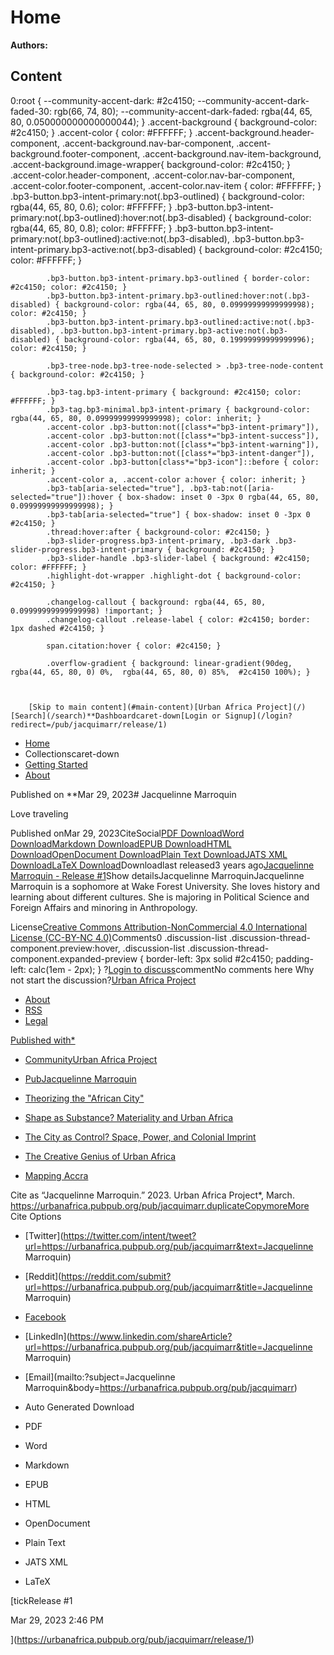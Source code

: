 # Home

**Authors:** 

## Content

0:root { 
			--community-accent-dark: #2c4150;
			--community-accent-dark-faded-30: rgb(66, 74, 80);
			--community-accent-dark-faded: rgba(44, 65, 80, 0.050000000000000044);
		}
			.accent-background { background-color: #2c4150; }
			.accent-color { color: #FFFFFF; }
			.accent-background.header-component, .accent-background.nav-bar-component, .accent-background.footer-component, .accent-background.nav-item-background, .accent-background.image-wrapper{ background-color: #2c4150; }
			.accent-color.header-component, .accent-color.nav-bar-component, .accent-color.footer-component, .accent-color.nav-item { color: #FFFFFF; }
			.bp3-button.bp3-intent-primary:not(.bp3-outlined) { background-color: rgba(44, 65, 80, 0.6); color: #FFFFFF; }
			.bp3-button.bp3-intent-primary:not(.bp3-outlined):hover:not(.bp3-disabled) { background-color: rgba(44, 65, 80, 0.8); color: #FFFFFF; }
			.bp3-button.bp3-intent-primary:not(.bp3-outlined):active:not(.bp3-disabled), .bp3-button.bp3-intent-primary.bp3-active:not(.bp3-disabled) { background-color: #2c4150; color: #FFFFFF; }

			.bp3-button.bp3-intent-primary.bp3-outlined { border-color: #2c4150; color: #2c4150; }
			.bp3-button.bp3-intent-primary.bp3-outlined:hover:not(.bp3-disabled) { background-color: rgba(44, 65, 80, 0.09999999999999998); color: #2c4150; }
			.bp3-button.bp3-intent-primary.bp3-outlined:active:not(.bp3-disabled), .bp3-button.bp3-intent-primary.bp3-active:not(.bp3-disabled) { background-color: rgba(44, 65, 80, 0.19999999999999996); color: #2c4150; }

			.bp3-tree-node.bp3-tree-node-selected > .bp3-tree-node-content { background-color: #2c4150; }

			.bp3-tag.bp3-intent-primary { background: #2c4150; color: #FFFFFF; }
			.bp3-tag.bp3-minimal.bp3-intent-primary { background-color: rgba(44, 65, 80, 0.09999999999999998); color: inherit; }
			.accent-color .bp3-button:not([class*="bp3-intent-primary"]),
			.accent-color .bp3-button:not([class*="bp3-intent-success"]),
			.accent-color .bp3-button:not([class*="bp3-intent-warning"]),
			.accent-color .bp3-button:not([class*="bp3-intent-danger"]),
			.accent-color .bp3-button[class*="bp3-icon"]::before { color: inherit; }
			.accent-color a, .accent-color a:hover { color: inherit; }
			.bp3-tab[aria-selected="true"], .bp3-tab:not([aria-selected="true"]):hover { box-shadow: inset 0 -3px 0 rgba(44, 65, 80, 0.09999999999999998); }
			.bp3-tab[aria-selected="true"] { box-shadow: inset 0 -3px 0 #2c4150; }
			.thread:hover:after { background-color: #2c4150; }
			.bp3-slider-progress.bp3-intent-primary, .bp3-dark .bp3-slider-progress.bp3-intent-primary { background: #2c4150; }
			.bp3-slider-handle .bp3-slider-label { background: #2c4150; color: #FFFFFF; }
			.highlight-dot-wrapper .highlight-dot { background-color: #2c4150; }

			.changelog-callout { background: rgba(44, 65, 80, 0.09999999999999998) !important; }
			.changelog-callout .release-label { color: #2c4150; border: 1px dashed #2c4150; }

			span.citation:hover { color: #2c4150; }

			.overflow-gradient { background: linear-gradient(90deg, rgba(44, 65, 80, 0) 0%,  rgba(44, 65, 80, 0) 85%,  #2c4150 100%); }

			
			
		[Skip to main content](#main-content)[Urban Africa Project](/)[Search](/search)**Dashboardcaret-down[Login or Signup](/login?redirect=/pub/jacquimarr/release/1)
- [Home](/)
- Collectionscaret-down
- [Getting Started](/getting-started)
- [About](/about)

Published on **Mar 29, 2023# Jacquelinne Marroquin

Love traveling

Published onMar 29, 2023CiteSocial[PDF Download](https://s3.amazonaws.com/assets.pubpub.org/ft6f7jnlkz6ycggs4hamtvgmohips9vh.pdf)[Word Download](https://assets.pubpub.org/nb1fwbp9/50940dfe-ce5f-41f4-9ab8-4f5ab5272c40.docx)[Markdown Download](https://assets.pubpub.org/p3pz5gj0/50940dfe-ce5f-41f4-9ab8-4f5ab5272c40.md)[EPUB Download](https://assets.pubpub.org/1cvkfebu/50940dfe-ce5f-41f4-9ab8-4f5ab5272c40.epub)[HTML Download](https://assets.pubpub.org/2h8pjknz/50940dfe-ce5f-41f4-9ab8-4f5ab5272c40.html)[OpenDocument Download](https://assets.pubpub.org/irlxyffm/50940dfe-ce5f-41f4-9ab8-4f5ab5272c40.odt)[Plain Text Download](https://assets.pubpub.org/5vz96uyc/50940dfe-ce5f-41f4-9ab8-4f5ab5272c40.txt)[JATS XML Download](https://assets.pubpub.org/ocse7r90/50940dfe-ce5f-41f4-9ab8-4f5ab5272c40.xml)[LaTeX Download](https://assets.pubpub.org/ov7gz3rb/50940dfe-ce5f-41f4-9ab8-4f5ab5272c40.tex)Downloadlast released3 years ago[Jacquelinne Marroquin - Release #1](https://urbanafrica.pubpub.org/pub/jacquimarr/release/1)Show detailsJacquelinne MarroquinJacquelinne Marroquin is a sophomore at Wake Forest University. She loves history and learning about different cultures.  She is majoring in Political Science and Foreign Affairs and minoring in Anthropology. 

License[Creative Commons Attribution-NonCommercial 4.0 International License (CC-BY-NC 4.0)](https://creativecommons.org/licenses/by-nc/4.0/)Comments0
					.discussion-list .discussion-thread-component.preview:hover,
					.discussion-list .discussion-thread-component.expanded-preview {
						border-left: 3px solid #2c4150;
						padding-left: calc(1em - 2px);
					}
				?[Login to discuss](/login?redirect=/pub/jacquimarr/release/1)commentNo comments here Why not start the discussion?[Urban Africa Project](/)
- [About](/about)
- [RSS](/rss.xml)
- [Legal](/legal)

[Published with*](https://www.pubpub.org)
- [CommunityUrban Africa Project](/dash)
- [PubJacquelinne Marroquin](/dash/pub/jacquimarr)

- [Theorizing the "African City"](/theorizing-the-african-city)
- [Shape as Substance? Materiality and Urban Africa](/shape-as-substance)
- [The City as Control? Space, Power, and Colonial Imprint](/the-city-as-control-space-power-and-colonial-imprint)
- [The Creative Genius of Urban Africa](/the-creative-genius-of-urban-africa)
- [Mapping Accra](/mapping-accra)

Cite as  “Jacquelinne Marroquin.” 2023. Urban Africa Project*, March. https://urbanafrica.pubpub.org/pub/jacquimarr.duplicateCopymoreMore Cite Options
- [Twitter](https://twitter.com/intent/tweet?url=https://urbanafrica.pubpub.org/pub/jacquimarr&text=Jacquelinne Marroquin)
- [Reddit](https://reddit.com/submit?url=https://urbanafrica.pubpub.org/pub/jacquimarr&title=Jacquelinne Marroquin)
- [Facebook](https://www.facebook.com/sharer.php?u=https://urbanafrica.pubpub.org/pub/jacquimarr)
- [LinkedIn](https://www.linkedin.com/shareArticle?url=https://urbanafrica.pubpub.org/pub/jacquimarr&title=Jacquelinne Marroquin)
- [Email](mailto:?subject=Jacquelinne Marroquin&body=https://urbanafrica.pubpub.org/pub/jacquimarr)

- Auto Generated Download
- PDF
- Word
- Markdown
- EPUB
- HTML
- OpenDocument
- Plain Text
- JATS XML
- LaTeX

[tickRelease #1

Mar 29, 2023 2:46 PM

](https://urbanafrica.pubpub.org/pub/jacquimarr/release/1)